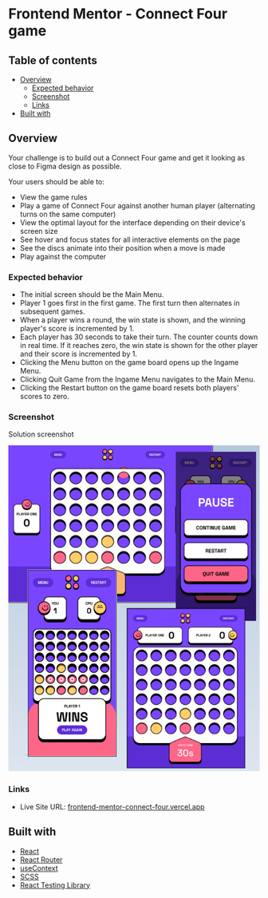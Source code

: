 # Frontend Mentor - Connect Four game

## Table of contents

- [Overview](#overview)
  - [Expected behavior](#expected-behavior)
  - [Screenshot](#screenshot)
  - [Links](#links)
- [Built with](#built-with)

## Overview

Your challenge is to build out a Connect Four game and get it looking as close to Figma design as possible.

Your users should be able to:

- View the game rules
- Play a game of Connect Four against another human player (alternating turns on the same computer)
- View the optimal layout for the interface depending on their device's screen size
- See hover and focus states for all interactive elements on the page
- See the discs animate into their position when a move is made
- Play against the computer

### Expected behavior

- The initial screen should be the Main Menu.
- Player 1 goes first in the first game. The first turn then alternates in subsequent games.
- When a player wins a round, the win state is shown, and the winning player's score is incremented by 1.
- Each player has 30 seconds to take their turn. The counter counts down in real time. If it reaches zero, the win state is shown for the other player and their score is incremented by 1.
- Clicking the Menu button on the game board opens up the Ingame Menu.
- Clicking Quit Game from the Ingame Menu navigates to the Main Menu.
- Clicking the Restart button on the game board resets both players' scores to zero.

### Screenshot

Solution screenshot

![](solution/screenshot.png)

### Links

- Live Site URL: [frontend-mentor-connect-four.vercel.app](https://frontend-mentor-connect-four.vercel.app/)

## Built with

- [React](https://reactjs.org/)
- [React Router](https://reactrouter.com/en/main)
- [useContext](https://react.dev/reference/react/useContext)
- [SCSS](https://sass-lang.com/)
- [React Testing Library](https://testing-library.com/docs/react-testing-library/intro/)
